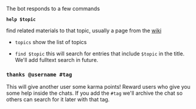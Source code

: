 The bot responds to a few commands

**`help $topic`**

find related materials to that topic, usually a page from the [wiki](https://github.com/bothelpers/kbase/wiki/)

- `topics`
show the list of topics

- `find $topic` this will search for entries that include `$topic` in the title. We'll add fulltext search in future.

### `thanks @username #tag`
This will give another user some karma points! Reward users who give you some help inside the chats.
If you add the `#tag` we'll archive the chat so others can search for it later with that tag.
